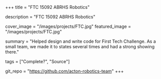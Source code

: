 +++
title = "FTC 15092 ABRHS Robotics"

description = "FTC 15092 ABRHS Robotics"

cover_image = "/images/projects/FTC.jpg"
featured_image = "/images/projects/FTC.jpg"

summary = "Helped design and write code for First Tech Challenge. As a small team, we made it to states several times and had a strong showing there."

tags = ["Complete?", "Source"]

git_repo = "https://github.com/acton-robotics-team"
+++

